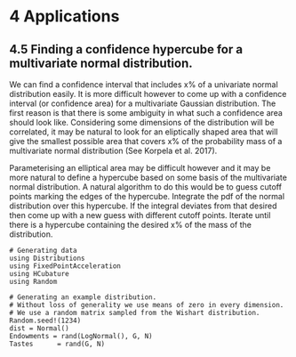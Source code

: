 # 4 Applications
## 4.5 Finding a confidence hypercube for a multivariate normal distribution.

We can find a confidence interval that includes x\% of a univariate normal distribution easily. It is more difficult however to come up with a confidence interval (or confidence area) for a multivariate Gaussian distribution. The first reason is that there is some ambiguity in what such a confidence area should look like. Considering some dimensions of the distribution will be correlated, it may be natural to look for an eliptically shaped area that will give the smallest possible area that covers x\% of the probability mass of a multivariate normal distribution (See Korpela et al. 2017).

Parameterising an elliptical area may be difficult however and it may be more natural to define a hypercube based on some basis of the multivariate normal distribution. A natural algorithm to do this would be to guess cutoff points marking the edges of the hypercube. Integrate the pdf of the normal distribution over this hypercube. If the integral deviates from that desired then come up with a new guess with different cutoff points. Iterate until there is a hypercube containing the desired x\% of the mass of the distribution.

```
# Generating data
using Distributions
using FixedPointAcceleration
using HCubature
using Random

# Generating an example distribution.
# Without loss of generality we use means of zero in every dimension.
# We use a random matrix sampled from the Wishart distribution.
Random.seed!(1234)
dist = Normal()
Endowments = rand(LogNormal(), G, N)
Tastes      = rand(G, N)

```
